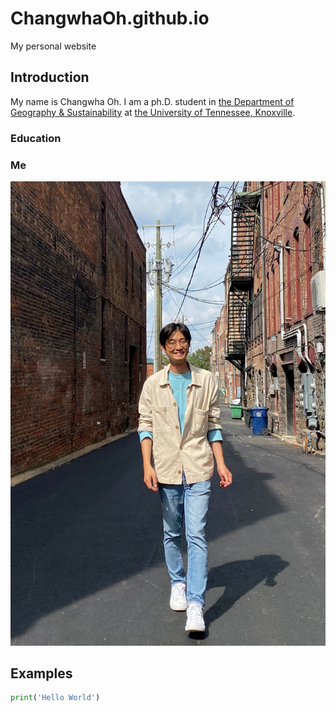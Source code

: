 # ChangwhaOh.github.io
My personal website

## Introduction

My name is Changwha Oh. I am a ph.D. student in [the Department of Geography & Sustainability](https://geography.utk.edu/) at [the University of Tennessee, Knoxville](https://www.utk.edu/).

### Education


### Me

![](images/1633215911585.jpg)


## Examples

```python
print('Hello World')
```


